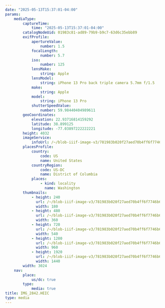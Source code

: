```yaml
---
date: "2025-05-13T15:37:01-04:00"
params:
    mediaType:
        captureTime:
            time: "2025-05-13T15:37:01-04:00"
        catalogNodeUid: 01983c81-ad89-79b9-b9c7-63d6c35ebb89
        exifProfile:
            apertureValue:
                number: 1.5
            focalLength:
                number: 5.7
            iso:
                number: 125
            lensMake:
                string: Apple
            lensModel:
                string: iPhone 13 Pro back triple camera 5.7mm f/1.5
            make:
                string: Apple
            model:
                string: iPhone 13 Pro
            shutterSpeedValue:
                number: 59.98440404989611
        geoCoordinates:
            elevation: 22.93716814159292
            latitude: 38.899125
            longitude: -77.03897222222221
        height: 4032
        imageService:
            infoUrl: /~/blob-iiif-image-v3/781983b020f27aed70b4ff6f7746b62d17d22c24fd6fb76d3bad28671d67b0bb/info.json
        placesProfile:
            country:
                code: US
                name: United States
            countryRegion:
                code: US-DC
                name: District of Columbia
            places:
                - kind: locality
                  name: Washington
        thumbnails:
            - height: 240
              url: /~/blob-iiif-image-v3/781983b020f27aed70b4ff6f7746b62d17d22c24fd6fb76d3bad28671d67b0bb/full/180%2C240/0/default.jpg
              width: 180
            - height: 480
              url: /~/blob-iiif-image-v3/781983b020f27aed70b4ff6f7746b62d17d22c24fd6fb76d3bad28671d67b0bb/full/360%2C480/0/default.jpg
              width: 360
            - height: 720
              url: /~/blob-iiif-image-v3/781983b020f27aed70b4ff6f7746b62d17d22c24fd6fb76d3bad28671d67b0bb/full/540%2C720/0/default.jpg
              width: 540
            - height: 1280
              url: /~/blob-iiif-image-v3/781983b020f27aed70b4ff6f7746b62d17d22c24fd6fb76d3bad28671d67b0bb/full/960%2C1280/0/default.jpg
              width: 960
            - height: 1920
              url: /~/blob-iiif-image-v3/781983b020f27aed70b4ff6f7746b62d17d22c24fd6fb76d3bad28671d67b0bb/full/1440%2C1920/0/default.jpg
              width: 1440
        width: 3024
    nav:
        place:
            us/dc: true
        type:
            media: true
title: IMG_2842.HEIC
type: media
---
```

